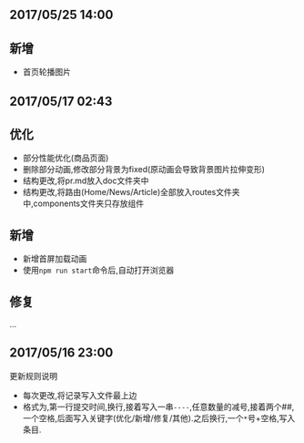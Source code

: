 2017/05/25 14:00
---------------------
## 新增
* 首页轮播图片

2017/05/17 02:43
---------------------
## 优化
* 部分性能优化(商品页面)
* 删除部分动画,修改部分背景为fixed(原动画会导致背景图片拉伸变形)
* 结构更改,将pr.md放入doc文件夹中
* 结构更改,将路由(Home/News/Article)全部放入routes文件夹中,components文件夹只存放组件

## 新增
* 新增首屏加载动画
* 使用`npm run start`命令后,自动打开浏览器

## 修复
...

2017/05/16 23:00
--------------------
更新规则说明

* 每次更改,将记录写入文件最上边
* 格式为,第一行提交时间,换行,接着写入一串`----`,任意数量的减号,接着两个##,一个空格,后面写入关键字(优化/新增/修复/其他).之后换行,一个`*`号+空格,写入条目.